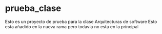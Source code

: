 # prueba_clase
Esto es un proyecto de prueba para la clase Arquitecturas de software
Esto esta añadido en la nueva rama pero todavia no esta en la principal
